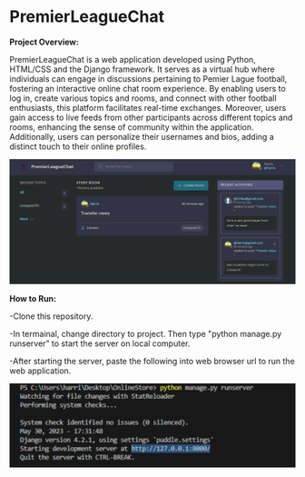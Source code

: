 # PremierLeagueChat

<b>Project Overview:</b>
<p>
PremierLeagueChat is a web application developed using Python, HTML/CSS and the Django framework. It serves as a virtual hub where individuals can engage in discussions pertaining to Pemier Lague football, fostering an interactive online chat room experience. By enabling users to log in, create various topics and rooms, and connect with other football enthusiasts, this platform facilitates real-time exchanges. Moreover, users gain access to live feeds from other participants across different topics and rooms, enhancing the sense of community within the application. Additionally, users can personalize their usernames and bios, adding a distinct touch to their online profiles.
  
</p>

![](static/images/premierleaguesite.png)

</p>

<b>How to Run:</b>
<p>
  -Clone this repository.
</p>  
  -In termainal, change directory to project. Then type "python manage.py runserver" to start the server on local computer.
<p>
  -After starting the server, paste the following into web browser url to run the web application.
</p>
<p>
  
  
</p>

![](static/images/url.png)
